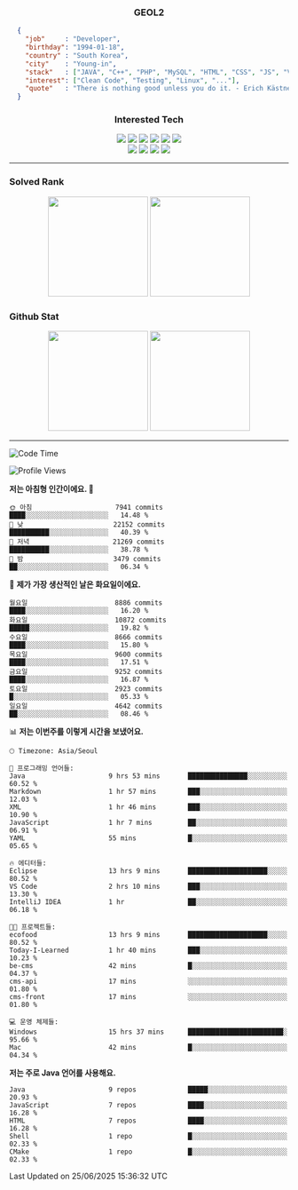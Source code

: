 <div align="center">

  ### GEOL2
</div>

```json
  {
    "job"     : "Developer",
    "birthday": "1994-01-18",
    "country" : "South Korea",
    "city"    : "Young-in",
    "stack"   : ["JAVA", "C++", "PHP", "MySQL", "HTML", "CSS", "JS", "Vue", "..."],
    "interest": ["Clean Code", "Testing", "Linux", "..."], 
    "quote"   : "There is nothing good unless you do it. - Erich Kästner"
  }
  ```
  
<div align="center">
  
  ### Interested Tech
  
  <img src="https://img.shields.io/badge/Laravel-F05340?style=flat-square&logo=Laravel&logoColor=white">
  <img src="https://img.shields.io/badge/SpringBoot-6DB33F?style=flat-square&logo=SpringBoot&logoColor=white">
  <img src="https://img.shields.io/badge/-NestJs-ea2845?style=flat-square&logo=nestjs&logoColor=white">
  <img src="https://img.shields.io/badge/Express-000000?style=flat-square&logo=Express&logoColor=white">
  <img src="https://img.shields.io/badge/Three.js-000000?style=flat-square&logo=Three.js&logoColor=white">
  <img src="https://img.shields.io/badge/OpenAI-%23412991?style=flat-square&logo=openai&logoColor=white">
  <br>
  <img src="https://img.shields.io/badge/Java-ED8B00?style=flat-square&logo=openjdk&logoColor=white">
  <img src="https://img.shields.io/badge/JavaScript-F7DF1E?style=flat-square&logo=JavaScript&logoColor=black">
  <img src="https://img.shields.io/badge/TypeScript-007acc?style=flat-square&logo=TypeScript&logoColor=black">
  <img src="https://img.shields.io/badge/MySQL-4479A1?style=flat-square&logo=mysql&logoColor=white"><br>

</div>

------------

  ### Solved Rank
  
  <div align="center">
    <img height="180em" src="https://mazassumnida.wtf/api/v2/generate_badge?boj=geol2">
    <img height="180em" src="https://leetcard.jacoblin.cool/Geol2?theme=light&font=Gugi&border=0&radius=20">
  </div>
  
  ### Github Stat 
  <div align="center">
    <img height="180em" src="https://github-readme-stats-git-masterrstaa-rickstaa.vercel.app/api?username=geol2&show_icons=true&theme=dark">
    <img height="180em" src="https://github-readme-stats-git-masterrstaa-rickstaa.vercel.app/api/top-langs/?username=geol2&show_icons=true&hide=css,scss,html&layout=compact&theme=dark&count_private=true&langs_count=8">
  </div>
  
------------
<!--START_SECTION:waka-->
![Code Time](http://img.shields.io/badge/Code%20Time-4%2C194%20hrs%2049%20mins-blue)

![Profile Views](http://img.shields.io/badge/Profile%20Views-4-blue)

**저는 아침형 인간이에요. 🐤** 

```text
🌞 아침                     7941 commits        ████░░░░░░░░░░░░░░░░░░░░░   14.48 % 
🌆 낮　                     22152 commits       ██████████░░░░░░░░░░░░░░░   40.39 % 
🌃 저녁                     21269 commits       ██████████░░░░░░░░░░░░░░░   38.78 % 
🌙 밤　                     3479 commits        ██░░░░░░░░░░░░░░░░░░░░░░░   06.34 % 
```
📅 **제가 가장 생산적인 날은 화요일이에요.** 

```text
월요일                      8886 commits        ████░░░░░░░░░░░░░░░░░░░░░   16.20 % 
화요일                      10872 commits       █████░░░░░░░░░░░░░░░░░░░░   19.82 % 
수요일                      8666 commits        ████░░░░░░░░░░░░░░░░░░░░░   15.80 % 
목요일                      9600 commits        ████░░░░░░░░░░░░░░░░░░░░░   17.51 % 
금요일                      9252 commits        ████░░░░░░░░░░░░░░░░░░░░░   16.87 % 
토요일                      2923 commits        █░░░░░░░░░░░░░░░░░░░░░░░░   05.33 % 
일요일                      4642 commits        ██░░░░░░░░░░░░░░░░░░░░░░░   08.46 % 
```


📊 **저는 이번주를 이렇게 시간을 보냈어요.** 

```text
🕑︎ Timezone: Asia/Seoul

💬 프로그래밍 언어들: 
Java                     9 hrs 53 mins       ███████████████░░░░░░░░░░   60.52 % 
Markdown                 1 hr 57 mins        ███░░░░░░░░░░░░░░░░░░░░░░   12.03 % 
XML                      1 hr 46 mins        ███░░░░░░░░░░░░░░░░░░░░░░   10.90 % 
JavaScript               1 hr 7 mins         ██░░░░░░░░░░░░░░░░░░░░░░░   06.91 % 
YAML                     55 mins             █░░░░░░░░░░░░░░░░░░░░░░░░   05.65 % 

🔥 에디터들: 
Eclipse                  13 hrs 9 mins       ████████████████████░░░░░   80.52 % 
VS Code                  2 hrs 10 mins       ███░░░░░░░░░░░░░░░░░░░░░░   13.30 % 
IntelliJ IDEA            1 hr                ██░░░░░░░░░░░░░░░░░░░░░░░   06.18 % 

🐱‍💻 프로젝트들: 
ecofood                  13 hrs 9 mins       ████████████████████░░░░░   80.52 % 
Today-I-Learned          1 hr 40 mins        ███░░░░░░░░░░░░░░░░░░░░░░   10.23 % 
be-cms                   42 mins             █░░░░░░░░░░░░░░░░░░░░░░░░   04.37 % 
cms-api                  17 mins             ░░░░░░░░░░░░░░░░░░░░░░░░░   01.80 % 
cms-front                17 mins             ░░░░░░░░░░░░░░░░░░░░░░░░░   01.80 % 

💻 운영 체제들: 
Windows                  15 hrs 37 mins      ████████████████████████░   95.66 % 
Mac                      42 mins             █░░░░░░░░░░░░░░░░░░░░░░░░   04.34 % 
```

**저는 주로 Java 언어를 사용해요.** 

```text
Java                     9 repos             █████░░░░░░░░░░░░░░░░░░░░   20.93 % 
JavaScript               7 repos             ████░░░░░░░░░░░░░░░░░░░░░   16.28 % 
HTML                     7 repos             ████░░░░░░░░░░░░░░░░░░░░░   16.28 % 
Shell                    1 repo              █░░░░░░░░░░░░░░░░░░░░░░░░   02.33 % 
CMake                    1 repo              █░░░░░░░░░░░░░░░░░░░░░░░░   02.33 % 
```




 Last Updated on 25/06/2025 15:36:32 UTC
<!--END_SECTION:waka-->

<div align="center">
  
  <!-- [![Hits](https://hits.seeyoufarm.com/api/count/incr/badge.svg?url=https%3A%2F%2Fgithub.com%2Fgeol2&count_bg=%2379C83D&title_bg=%23555555&icon=myspace.svg&icon_color=%23E7E7E7&title=hits&edge_flat=false)](https://hits.seeyoufarm.com) -->
  
</div>

<!--
**Geol2/Geol2** is a ✨ _special_ ✨ repository because its `README.md` (this file) appears on your GitHub profile.

Here are some ideas to get you started:
- 🔭 I’m currently working on ...
- 🌱 I’m currently learning ...
- 👯 I’m looking to collaborate on ...
- 🤔 I’m looking for help with ...
- 💬 Ask me about ...
- 📫 How to reach me: ...
- 😄 Pronouns: ...
- ⚡ Fun fact: ...
-->

